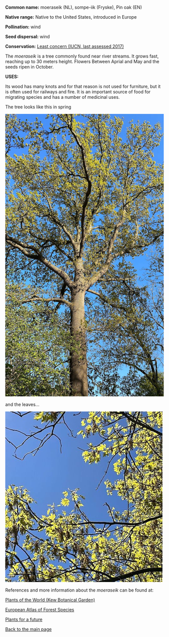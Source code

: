 __Common name:__ moeraseik (NL), sompe-iik (Fryske), Pin oak (EN)

<!--more-->

**Native range:** Native to the United States, introduced in Europe

**Pollination:** wind

**Seed dispersal:** wind

**Conservation:** [Least concern (IUCN, last assessed 2017)](https://www.iucnredlist.org/species/194215/111279508)

The _moeraseik_ is a tree commonly found near river streams. It grows fast, reaching up to 30 meters height. Flowers Between Aprial and May and the seeds ripen in October. 


__USES:__

Its wood has many knots and for that reason is not used for furniture, but it is often used for railways and fire. It is an important source of food for migrating species and has a number of medicinal uses. 


The tree looks like this in spring

![Quercus palustris](https://raw.githubusercontent.com/carolxgl/TreeLibrary/gh-pages/images/quepalB.jpeg)

and the leaves...

![Quercus palustris bark](https://raw.githubusercontent.com/carolxgl/TreeLibrary/gh-pages/images/quepal_L.jpeg)

References and more information about the _moeraseik_ can be found at:

[Plants of the World (Kew Botanical Garden)](https://powo.science.kew.org/taxon/urn:lsid:ipni.org:names:359933-1)

[European Atlas of Forest Species](https://ies-ows.jrc.ec.europa.eu/efdac/download/Atlas/pdf/Quercus_palustris.pdf)  

[Plants for a future](https://pfaf.org/user/Plant.aspx?LatinName=Quercus+palustris)

[Back to the main page](https://carolxgl.github.io/TreeLibrary/)
